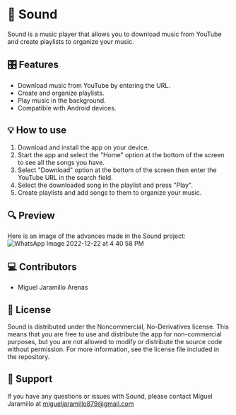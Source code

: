 # 🎵 Sound

Sound is a music player that allows you to download music from YouTube and create playlists to organize your music.

## 🎛️ Features

- Download music from YouTube by entering the URL.
- Create and organize playlists.
- Play music in the background.
- Compatible with Android devices.

## 💡 How to use

1. Download and install the app on your device.
2. Start the app and select the "Home" option at the bottom of the screen to see all the songs you have.
3. Select "Download" option at the bottom of the screen then enter the YouTube URL in the search field.
4. Select the downloaded song in the playlist and press "Play".
5. Create playlists and add songs to them to organize your music.

## 🔍 Preview

Here is an image of the advances made in the Sound project:
![WhatsApp Image 2022-12-22 at 4 40 58 PM](https://user-images.githubusercontent.com/85334763/209231013-7c77dde8-75ba-47ad-ab03-d9b82bd8fb27.jpeg)

## 💻 Contributors

- Miguel Jaramillo Arenas

## 📜 License

Sound is distributed under the Noncommercial, No-Derivatives license. This means that you are free to use and distribute the app for non-commercial purposes, but you are not allowed to modify or distribute the source code without permission. For more information, see the license file included in the repository.

## 📧 Support

If you have any questions or issues with Sound, please contact Miguel Jaramillo at migueljaramillo879@gmail.com
